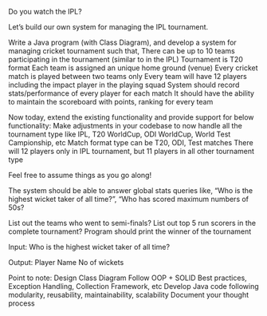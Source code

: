 Do you watch the IPL?

Let’s build our own system for managing the IPL tournament.

Write a Java program (with Class Diagram), and develop a system for managing cricket tournament such that,
There can be up to 10 teams participating in the tournament (similar to in the IPL)
Tournament is T20 format
Each team is assigned an unique home ground (venue)
Every cricket match is played between two teams only
Every team will have 12 players including the impact player in the playing squad
System should record stats/performance of every player for each match
It should have the ability to maintain the scoreboard with points, ranking for every team

Now today, extend the existing functionality and provide support for below functionality:
Make adjustments in your codebase to now handle all the tournament type like IPL, T20 WorldCup, ODI WorldCup, World Test Campionship, etc
Match format type can be T20, ODI, Test matches
There will 12 players only in IPL tournament, but 11 players in all other tournament type


Feel free to assume things as you go along!

The system should be able to answer global stats queries like, “Who is the highest wicket taker of all time?”, “Who has scored maximum numbers of 50s?

List out the teams who went to semi-finals?
List out top 5 run scorers in the complete tournament?
Program should print the winner of the tournament


Input:
Who is the highest wicket taker of all time?

Output:
Player Name
No of wickets

Point to note:
Design Class Diagram
Follow OOP + SOLID Best practices, Exception Handling, Collection Framework, etc
Develop Java code following modularity, reusability, maintainability, scalability
Document your thought process
